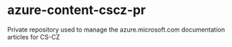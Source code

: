 azure-content-cscz-pr
=====================

Private repository used to manage the azure.microsoft.com documentation articles for CS-CZ
